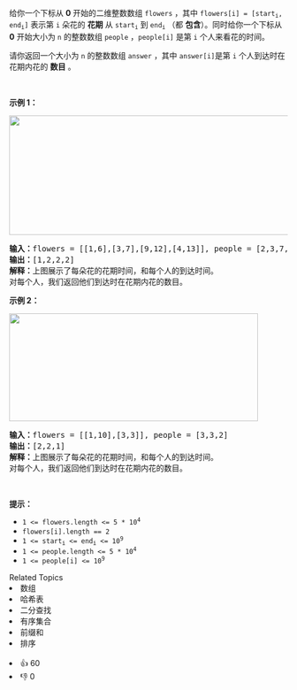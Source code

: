 <p>给你一个下标从 <strong>0</strong>&nbsp;开始的二维整数数组&nbsp;<code>flowers</code>&nbsp;，其中&nbsp;<code>flowers[i] = [start<sub>i</sub>, end<sub>i</sub>]</code>&nbsp;表示第&nbsp;<code>i</code>&nbsp;朵花的 <strong>花期</strong>&nbsp;从&nbsp;<code>start<sub>i</sub></code>&nbsp;到&nbsp;<code>end<sub>i</sub></code>&nbsp;（都 <strong>包含</strong>）。同时给你一个下标从 <strong>0</strong>&nbsp;开始大小为 <code>n</code>&nbsp;的整数数组&nbsp;<code>people</code> ，<code>people[i]</code>&nbsp;是第&nbsp;<code>i</code>&nbsp;个人来看花的时间。</p>

<p>请你返回一个大小为 <code>n</code>&nbsp;的整数数组<em>&nbsp;</em><code>answer</code>&nbsp;，其中&nbsp;<code>answer[i]</code>是第&nbsp;<code>i</code>&nbsp;个人到达时在花期内花的&nbsp;<strong>数目</strong>&nbsp;。</p>

<p>&nbsp;</p>

<p><strong>示例 1：</strong></p>

<p><img alt="" src="https://assets.leetcode.com/uploads/2022/03/02/ex1new.jpg" style="width: 550px; height: 216px;" /></p>

<pre>
<b>输入：</b>flowers = [[1,6],[3,7],[9,12],[4,13]], people = [2,3,7,11]
<b>输出：</b>[1,2,2,2]
<strong>解释：</strong>上图展示了每朵花的花期时间，和每个人的到达时间。
对每个人，我们返回他们到达时在花期内花的数目。
</pre>

<p><strong>示例 2：</strong></p>

<p><img alt="" src="https://assets.leetcode.com/uploads/2022/03/02/ex2new.jpg" style="width: 450px; height: 195px;" /></p>

<pre>
<b>输入：</b>flowers = [[1,10],[3,3]], people = [3,3,2]
<b>输出：</b>[2,2,1]
<b>解释：</b>上图展示了每朵花的花期时间，和每个人的到达时间。
对每个人，我们返回他们到达时在花期内花的数目。
</pre>

<p>&nbsp;</p>

<p><strong>提示：</strong></p>

<ul> 
 <li><code>1 &lt;= flowers.length &lt;= 5 * 10<sup>4</sup></code></li> 
 <li><code>flowers[i].length == 2</code></li> 
 <li><code>1 &lt;= start<sub>i</sub> &lt;= end<sub>i</sub> &lt;= 10<sup>9</sup></code></li> 
 <li><code>1 &lt;= people.length &lt;= 5 * 10<sup>4</sup></code></li> 
 <li><code>1 &lt;= people[i] &lt;= 10<sup>9</sup></code></li> 
</ul>

<div><div>Related Topics</div><div><li>数组</li><li>哈希表</li><li>二分查找</li><li>有序集合</li><li>前缀和</li><li>排序</li></div></div><br><div><li>👍 60</li><li>👎 0</li></div>